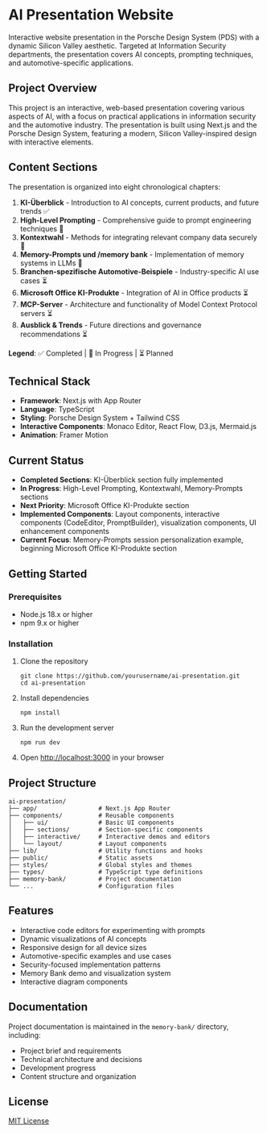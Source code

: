 # AI Presentation Website

Interactive website presentation in the Porsche Design System (PDS) with a dynamic Silicon Valley aesthetic. Targeted at Information Security departments, the presentation covers AI concepts, prompting techniques, and automotive-specific applications.

## Project Overview

This project is an interactive, web-based presentation covering various aspects of AI, with a focus on practical applications in information security and the automotive industry. The presentation is built using Next.js and the Porsche Design System, featuring a modern, Silicon Valley-inspired design with interactive elements.

## Content Sections

The presentation is organized into eight chronological chapters:

1. **KI-Überblick** - Introduction to AI concepts, current products, and future trends ✅
2. **High-Level Prompting** - Comprehensive guide to prompt engineering techniques 🔄
3. **Kontextwahl** - Methods for integrating relevant company data securely 🔄
4. **Memory-Prompts und /memory bank** - Implementation of memory systems in LLMs 🔄
5. **Branchen-spezifische Automotive-Beispiele** - Industry-specific AI use cases ⏳
6. **Microsoft Office KI-Produkte** - Integration of AI in Office products ⏳
7. **MCP-Server** - Architecture and functionality of Model Context Protocol servers ⏳
8. **Ausblick & Trends** - Future directions and governance recommendations ⏳

**Legend**: ✅ Completed | 🔄 In Progress | ⏳ Planned

## Technical Stack

- **Framework**: Next.js with App Router
- **Language**: TypeScript
- **Styling**: Porsche Design System + Tailwind CSS
- **Interactive Components**: Monaco Editor, React Flow, D3.js, Mermaid.js
- **Animation**: Framer Motion

## Current Status

- **Completed Sections**: KI-Überblick section fully implemented
- **In Progress**: High-Level Prompting, Kontextwahl, Memory-Prompts sections
- **Next Priority**: Microsoft Office KI-Produkte section
- **Implemented Components**: Layout components, interactive components (CodeEditor, PromptBuilder), visualization components, UI enhancement components
- **Current Focus**: Memory-Prompts session personalization example, beginning Microsoft Office KI-Produkte section

## Getting Started

### Prerequisites

- Node.js 18.x or higher
- npm 9.x or higher

### Installation

1. Clone the repository
   ```
   git clone https://github.com/yourusername/ai-presentation.git
   cd ai-presentation
   ```

2. Install dependencies
   ```
   npm install
   ```

3. Run the development server
   ```
   npm run dev
   ```

4. Open [http://localhost:3000](http://localhost:3000) in your browser

## Project Structure

```
ai-presentation/
├── app/                 # Next.js App Router
├── components/          # Reusable components
│   ├── ui/              # Basic UI components
│   ├── sections/        # Section-specific components
│   ├── interactive/     # Interactive demos and editors
│   └── layout/          # Layout components
├── lib/                 # Utility functions and hooks
├── public/              # Static assets
├── styles/              # Global styles and themes
├── types/               # TypeScript type definitions
├── memory-bank/         # Project documentation
└── ...                  # Configuration files
```

## Features

- Interactive code editors for experimenting with prompts
- Dynamic visualizations of AI concepts
- Responsive design for all device sizes
- Automotive-specific examples and use cases
- Security-focused implementation patterns
- Memory Bank demo and visualization system
- Interactive diagram components

## Documentation

Project documentation is maintained in the `memory-bank/` directory, including:

- Project brief and requirements
- Technical architecture and decisions
- Development progress
- Content structure and organization

## License

[MIT License](LICENSE) 